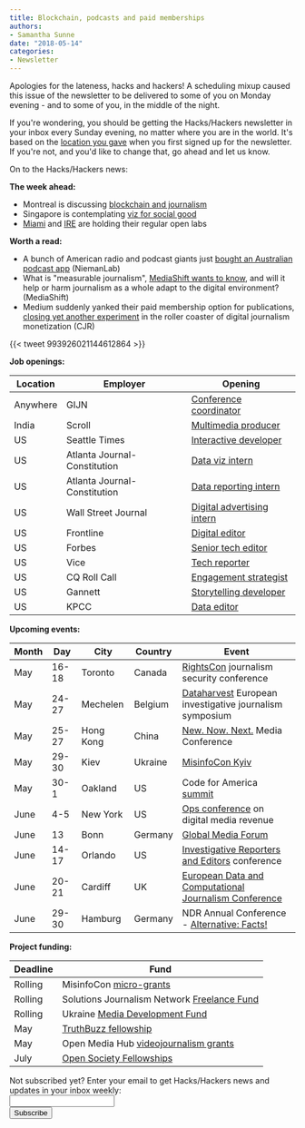 ```yaml
---
title: Blockchain, podcasts and paid memberships
authors: 
- Samantha Sunne
date: "2018-05-14"
categories:
- Newsletter
---
```


Apologies for the lateness, hacks and hackers! A scheduling mixup caused this issue of the newsletter to be delivered to some of you on Monday evening - and to some of you, in the middle of the night.

If you're wondering, you should be getting the Hacks/Hackers newsletter in your inbox every Sunday evening, no matter where you are in the world. It's based on the [location you gave](https://hackshackers.us1.list-manage.com/subscribe/post?u=c56f2e53d5ed6ef87f8aaa75c&id=fb2bc6f10b) when you first signed up for the newsletter. If you're not, and you'd like to change that, go ahead and let us know.

On to the Hacks/Hackers news: 

**The week ahead:**

* Montreal is discussing [blockchain and journalism](https://www.meetup.com/HacksHackersMontreal/events/250250839/)
* Singapore is contemplating [viz for social good](https://www.meetup.com/Hacks-Hackers-Singapore/events/250130910/)
* [Miami](http://www.meetup.com/Hacks-Hackers-Miami/) and [IRE](http://www.meetup.com/hackshackersIRE/) are holding their regular open labs

**Worth a read:**

* A bunch of American radio and podcast giants just [bought an Australian podcast app](http://www.niemanlab.org/2018/05/so-why-is-a-coalition-of-public-radio-giants-buying-a-podcast-app-exactly/) (NiemanLab)
* What is "measurable journalism", [MediaShift wants to know](http://mediashift.org/2018/04/research-measurable-journalism-tells-us-technological-cultural-shifts-digital-media/), and will it help or harm journalism as a whole adapt to the digital environment? (MediaShift)
* Medium suddenly yanked their paid membership option for publications, [closing yet another experiment](https://www.cjr.org/business_of_news/medium-publication.php) in the roller coaster of digital journalism monetization (CJR)

{{< tweet 993926021144612864 >}}

**Job openings:**

| Location | Employer | Opening |
| -------- | -------- | ------- |
Anywhere | GIJN | [Conference coordinator](https://gijn.org/job-opening-conference-coordinator/)
India | Scroll | [Multimedia producer](https://press.us12.list-manage.com/track/click?u=9c6c789dfe911a7c7977528db&id=2397282ced&e=a5e52023bb)
US | Seattle Times | [Interactive developer](https://docs.google.com/document/d/1dn9wAM-b15mBM4VR4dYEFvkoHcQVSDey3NL4_oQ_4L0/edit#)
US | Atlanta Journal-Constitution | [Data viz intern](http://internships.ajc.com/)
US | Atlanta Journal-Constitution | [Data reporting intern](http://internships.ajc.com/)
US | Wall Street Journal | [Digital advertising intern](https://dowjones.jobs/new-york-ny/digital-advertising-reporter/4DD258326343466C89206FB1E07ABAAC/job/)
US | Frontline | [Digital editor](http://ire.org/jobs/job/1272/)
US | Forbes | [Senior tech editor](http://talkingbiznews.com/biz-news-help-wanted/forbes-seeks-a-senior-editor-for-tech-in-san-francisco/)
US | Vice | [Tech reporter](http://talkingbiznews.com/biz-news-help-wanted/vice-seeks-a-tech-reporter/)
US | CQ Roll Call | [Engagement strategist](https://careers-economist.icims.com/jobs/4690/engagement-strategist%2c-cq-roll-call/job)
US | Gannett | [Storytelling developer](https://usr53.dayforcehcm.com/CandidatePortal/en-US/gannett/Posting/View/15400)
US | KPCC | [Data editor](https://americanpublicmedia.applicantpro.com/jobs/797028.html)

**Upcoming events:**

| Month | Day | City | Country | Event |
| ----- | --- | ---- | ------- | ----- |
May | 16-18 | Toronto | Canada | [RightsCon](https://www.rightscon.org/) journalism security conference
May | 24-27 | Mechelen | Belgium | [Dataharvest](http://www.journalismfund.eu/european-investigative-journalism-dataharvest-conference) European investigative journalism symposium
May | 25-27 | Hong Kong | China | [New. Now. Next.](https://www.n3con.com/2018/) Media Conference
May | 29-30 | Kiev | Ukraine | [MisinfoCon Kyiv](https://misinfocon.com/misinfocon-kyiv-may-29-30-402677289e92)
May | 30-1 | Oakland | US | Code for America [summit](http://link.routefifty.com/click/11855566.42393/aHR0cDovL3d3dy5jdmVudC5jb20vZC82dHFtdGo_UmVmSUQ9Y2Zh/5a550f902ddf9c667efca629C9203e23f)
June | 4-5 | New York | US | [Ops conference](https://links.ifttt.com/wf/click?upn=47Ma65zk15Dxq4ShPEq4x4NGZW-2Fi8kW2lYsSFJ8oxK8YfeWrXHB2Y3Ara-2FaVJ1LjVMQ-2B2c89AmBTgpmdTttaLQ-3D-3D_h3EYRiceYmcE2w0m2fAsUdvQn6qbOUOB2Sacjxu96PubrDHVYh90tkbFAxRCFiSKTZ5z4HJrqQvpM53Cwo7VCq0Uwd43g0XgEXsdy7qJLpPoX7HtKA-2FQeSz7xY2e-2Fq7vs0Z-2F113wE8IMdRVzDEfXnczdmRUQm59mQqzzUSobSuCEj4wu-2FReQRWVOZ5sJ74lVGjvVSQT-2BBgey-2BWRs9Wkr04P6GElU25-2FXcOE4PiPXJ7TMHydbVAZU2TeFaZ0-2F-2FjxVQkqPKkHdZVgkPLdr8W3-2FT40LDBCqseS-2B3WiHWfSf45MgvJdwUGE0VMCOPozdsR0F) on digital media revenue
June | 13 | Bonn | Germany | [Global Media Forum](https://ijnet.org/en/opportunities/global-media-forum-showcase-startups-germany)
June | 14-17 | Orlando | US | [Investigative Reporters and Editors](https://links.ifttt.com/wf/click?upn=IX-2Fi-2BCN1pErcSg6j4qopAswQdl6zHJO0C2aU4utXXuLLDF0AtWLVgqSXM7gxnULY_h3EYRiceYmcE2w0m2fAsUdvQn6qbOUOB2Sacjxu96PubrDHVYh90tkbFAxRCFiSKTZ5z4HJrqQvpM53Cwo7VCq0Uwd43g0XgEXsdy7qJLpPoX7HtKA-2FQeSz7xY2e-2Fq7vEdnsmXjs3qbkv24tAwrsgkD2T6OL24NlEjixDcs33twOxo9cLznjNpHOwPzG4LfBFQ0s-2Bcj112fQqCOiT5Zy9sPxJbJGg9YU6bXMnHEXpEio9ya5tu8qFIrApGDkc5JdIPsi2uzm3nqy16UNfxfd7GLfkajo7pz-2FWVcFxtyrGgd-2F4hx05CSw-2BBT5hIRZavcU) conference
June | 20-21 | Cardiff | UK | [European Data and Computational Journalism Conference](http://datajconf.com/)
June | 29-30 | Hamburg | Germany | NDR Annual Conference - [Alternative: Facts!](https://netzwerkrecherche.org/termine/konferenzen/jahreskonferenzen/nr-jahreskonferenz-2018/international-guests/) 

**Project funding:**

| Deadline | Fund |
| -------- | ---- |
Rolling | MisinfoCon [micro-grants](https://docs.google.com/forms/d/e/1FAIpQLScyX13mJU0DLUaoAFijjClCOUbzKrdqfFR2gMwv0eXVKJYXyQ/viewform?c=0&w=1)
Rolling | Solutions Journalism Network [Freelance Fund](https://thewholestory.solutionsjournalism.org/now-offering-travel-funds-for-freelancers-857c49f9b395)
Rolling | Ukraine [Media Development Fund](http://ijnet.org/en/opportunities/media-development-grants-available-ukraine)
May | [TruthBuzz fellowship](http://ijnet.org/en/opportunities/truthbuzz-fellowship-seeks-media-professionals-partner-organizations-brazil-india)
May | Open Media Hub [videojournalism grants](http://ijnet.org/en/opportunities/open-media-hub-offers-grants-video-projects-eastern-europe-mena)
July | [Open Society Fellowships](http://ijnet.org/en/opportunities/open-society-fellowship-open-worldwide)

<div id="mc_embed_signup"><form id="mc-embedded-subscribe-form" class="validate" action="//hackshackers.us1.list-manage.com/subscribe/post?u=c56f2e53d5ed6ef87f8aaa75c&amp;id=fb2bc6f10b" method="post" name="mc-embedded-subscribe-form" novalidate="" target="_blank">

<div id="mc_embed_signup_scroll">

<div class="mc-field-group"><label for="mce-EMAIL">Not subscribed yet? Enter your email to get Hacks/Hackers news and updates in your inbox weekly:  </label></div>

<div class="mc-field-group"><input id="mce-EMAIL" class="required email" name="EMAIL" type="email" value="" /></div>

<!-- real people should not fill this in and expect good things - do not remove this or risk form bot signups-->

<div style="position: absolute; left: -5000px;"><input tabindex="-1" name="b_c56f2e53d5ed6ef87f8aaa75c_fb2bc6f10b" type="text" value="" /></div>

<div class="clear"><input id="mc-embedded-subscribe" class="button" name="subscribe" type="submit" value="Subscribe" /></div>

</div>

</form></div>

<!--End mc_embed_signup-->

<meta name="twitter:card" content="summary">

<meta name="twitter:image:src" content="https://hackshackers.com/content-images/about/hackshackers_logomark.png">

